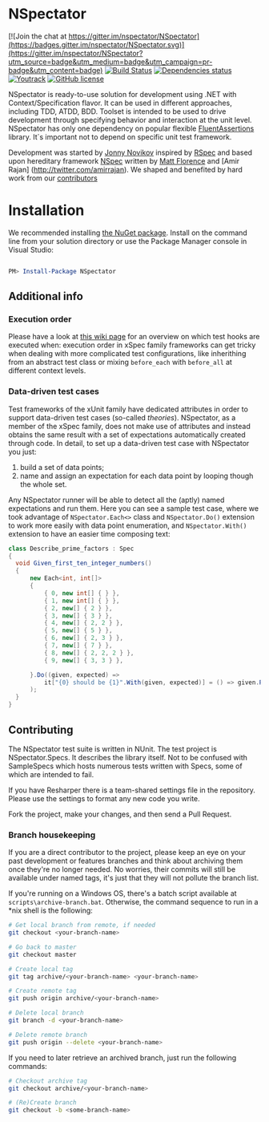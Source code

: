 # NSpectator

[![Join the chat at https://gitter.im/nspectator/NSpectator](https://badges.gitter.im/nspectator/NSpectator.svg)](https://gitter.im/nspectator/NSpectator?utm_source=badge&utm_medium=badge&utm_campaign=pr-badge&utm_content=badge)
[![Build Status](https://travis-ci.org/nspectator/NSpectator.svg?branch=master)](https://travis-ci.org/nspectator/NSpectator)
[![Dependencies status](https://img.shields.io/badge/dependencies-up--to--date-brightgreen.svg)](#)
[![Youtrack](https://img.shields.io/badge/issues-youtrack-orange.svg)](https://nspectator.myjetbrains.com)
[![GitHub license](https://img.shields.io/badge/license-MIT-blue.svg)](https://raw.githubusercontent.com/nspectator/NSpectator/master/license.txt)


NSpectator is ready-to-use solution for development using .NET with Context/Specification flavor. It can be used in different approaches, including TDD, ATDD, BDD. Toolset is intended to be used to drive development through specifying behavior and interaction at the unit level. 
NSpectator has only one dependency on popular flexible [FluentAssertions](https://github.com/dennisdoomen/fluentassertions) library. It`s important not to depend on specific unit test framework.

Development was started by [Jonny Novikov](http://jonnynovikov.com) inspired by [RSpec](http://rspec.info/) and based upon hereditary framework [NSpec](https://github.com/mattflo/NSpec) written by [Matt Florence](http://twitter.com/mattflo) and [Amir Rajan] (http://twitter.com/amirrajan). We shaped and benefited by hard work from our [contributors](https://github.com/nspectator/NSpectator/contributors)

# Installation

We recommended installing [the NuGet package](https://www.nuget.org/packages/NSpectator). Install on the command line from your solution directory or use the Package Manager console in Visual Studio:

```powershell

PM> Install-Package NSpectator

```

## Additional info

### Execution order

Please have a look at [this wiki page](https://github.com/nspectator/NSpectator/wiki/Execution-Orders) for an overview on which test hooks are executed when: execution order in xSpec family frameworks can get tricky when dealing with more complicated test configurations, like inherithing from an abstract test class or mixing `before_each` with `before_all` at different context levels.

### Data-driven test cases

Test frameworks of the xUnit family have dedicated attributes in order to support data-driven test cases (so-called *theories*). NSpectator, as a member of the xSpec family, does not make use of attributes and instead obtains the same result with a set of expectations automatically created through code. In detail, to set up a data-driven test case with NSpectator you just: 

1. build a set of data points;
1. name and assign an expectation for each data point by looping though the whole set.

Any NSpectator runner will be able to detect all the (aptly) named expectations and run them. Here you can see a sample test case, where we took advantage of `NSpectator.Each<>` class and `NSpectator.Do()` extension to work more easily with data point enumeration, and `NSpectator.With()` extension to have an easier time composing text:

```c#
class Describe_prime_factors : Spec
{
  void Given_first_ten_integer_numbers()
  {
      new Each<int, int[]>
      {
          { 0, new int[] { } },
          { 1, new int[] { } },
          { 2, new[] { 2 } },
          { 3, new[] { 3 } },
          { 4, new[] { 2, 2 } },
          { 5, new[] { 5 } },
          { 6, new[] { 2, 3 } },
          { 7, new[] { 7 } },
          { 8, new[] { 2, 2, 2 } },
          { 9, new[] { 3, 3 } },

      }.Do((given, expected) =>
          it["{0} should be {1}".With(given, expected)] = () => given.Primes().Should().Be(expected)
      );
  }
}
```

## Contributing

The NSpectator test suite is written in NUnit. The test project is NSpectator.Specs. It describes the library itself. Not to be confused with SampleSpecs which hosts numerous tests written with Specs, some of which are intended to fail.

If you have Resharper there is a team-shared settings file in the repository. Please use the settings to format any new code you write.

Fork the project, make your changes, and then send a Pull Request.

### Branch housekeeping

If you are a direct contributor to the project, please keep an eye on your past development or features branches and think about archiving them once they're no longer needed. 
No worries, their commits will still be available under named tags, it's just that they will not pollute the branch list.

If you're running on a Windows OS, there's a batch script available at `scripts\archive-branch.bat`. Otherwise, the command sequence to run in a *nix shell is the following:

```bash
# Get local branch from remote, if needed
git checkout <your-branch-name>

# Go back to master
git checkout master

# Create local tag
git tag archive/<your-branch-name> <your-branch-name>

# Create remote tag
git push origin archive/<your-branch-name>

# Delete local branch
git branch -d <your-branch-name>

# Delete remote branch
git push origin --delete <your-branch-name>
```

If you need to later retrieve an archived branch, just run the following commands:

```bash
# Checkout archive tag
git checkout archive/<your-branch-name>

# (Re)Create branch
git checkout -b <some-branch-name>
```
